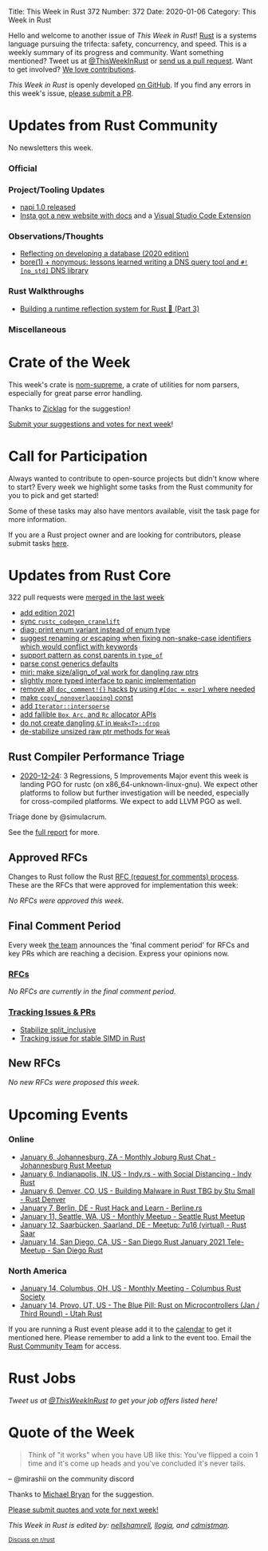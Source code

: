 Title: This Week in Rust 372
Number: 372
Date: 2020-01-06
Category: This Week in Rust

Hello and welcome to another issue of *This Week in Rust*!
[Rust](http://rust-lang.org) is a systems language pursuing the trifecta: safety, concurrency, and speed.
This is a weekly summary of its progress and community.
Want something mentioned? Tweet us at [@ThisWeekInRust](https://twitter.com/ThisWeekInRust) or [send us a pull request](https://github.com/rust-lang/this-week-in-rust).
Want to get involved? [We love contributions](https://github.com/rust-lang/rust/blob/master/CONTRIBUTING.md).

*This Week in Rust* is openly developed [on GitHub](https://github.com/rust-lang/this-week-in-rust).
If you find any errors in this week's issue, [please submit a PR](https://github.com/rust-lang/this-week-in-rust/pulls).

# Updates from Rust Community

No newsletters this week.

### Official

### Project/Tooling Updates
* [napi 1.0 released](https://napi.rs)
* [Insta got a new website with docs](https://insta.rs/) and a [Visual Studio Code Extension](https://marketplace.visualstudio.com/items?itemName=mitsuhiko.insta)

### Observations/Thoughts
 * [Reflecting on developing a database (2020 edition)](https://alex-dukhno.github.io/2020-12-31-Reflecting-on-developing-a-database-(2020-edition)/)
* [bore(1) + nonymous: lessons learned writing a DNS query tool and `#![no_std]` DNS library](https://www.azabani.com/2021/01/03/nonymous-bore.html)

### Rust Walkthroughs
* [Building a runtime reflection system for Rust 🦀️ (Part 3)](https://www.osohq.com/post/runtime-reflection-pt-3)

### Miscellaneous

# Crate of the Week

This week's crate is [nom-supreme](https://crates.io/crates/nom-supreme), a crate of utilities for nom parsers, especially for great parse error handling.

Thanks to [Zicklag](https://users.rust-lang.org/t/crate-of-the-week/2704/864) for the suggestion!

[Submit your suggestions and votes for next week][submit_crate]!

[submit_crate]: https://users.rust-lang.org/t/crate-of-the-week/2704

# Call for Participation

Always wanted to contribute to open-source projects but didn't know where to start?
Every week we highlight some tasks from the Rust community for you to pick and get started!

Some of these tasks may also have mentors available, visit the task page for more information.

If you are a Rust project owner and are looking for contributors, please submit tasks [here][guidelines].

[guidelines]: https://users.rust-lang.org/t/twir-call-for-participation/4821

# Updates from Rust Core

322 pull requests were [merged in the last week][merged]

[merged]: https://github.com/search?q=is%3Apr+org%3Arust-lang+is%3Amerged+merged%3A2020-12-28..2021-01-04

* [add edition 2021](https://github.com/rust-lang/rust/pull/79576)
* [sync `rustc_codegen_cranelift`](https://github.com/rust-lang/rust/pull/80408)
* [diag: print enum variant instead of enum type](https://github.com/rust-lang/rust/pull/80613)
* [suggest renaming or escaping when fixing non-snake-case identifiers which would conflict with keywords](https://github.com/rust-lang/rust/pull/80592)
* [support pattern as const parents in `type_of`](https://github.com/rust-lang/rust/pull/80551)
* [parse const generics defaults](https://github.com/rust-lang/rust/pull/80547)
* [miri: make size/align_of_val work for dangling raw ptrs](https://github.com/rust-lang/rust/pull/80491)
* [slightly more typed interface to panic implementation](https://github.com/rust-lang/rust/pull/80260)
* [remove all `doc_comment!{}` hacks by using `#[doc = expr]` where needed](https://github.com/rust-lang/rust/pull/79150)
* [make `copy`(`_nonoverlapping`) const](https://github.com/rust-lang/rust/pull/79684)
* [add `Iterator::intersperse`](https://github.com/rust-lang/rust/pull/79479)
* [add fallible `Box`, `Arc`, and `Rc` allocator APIs](https://github.com/rust-lang/rust/pull/80310)
* [do not create dangling `&T` in `Weak<T>::drop`](https://github.com/rust-lang/rust/pull/80488)
* [de-stabilize unsized raw ptr methods for `Weak`](https://github.com/rust-lang/rust/pull/80422)

## Rust Compiler Performance Triage

* [2020-12-24](https://github.com/rust-lang/rustc-perf/blob/master/triage/2020-12-24.md):
3 Regressions, 5 Improvements
Major event this week is landing PGO for rustc (on x86_64-unknown-linux-gnu). We
expect other platforms to follow but further investigation will be needed,
especially for cross-compiled platforms. We expect to add LLVM PGO as well.

Triage done by @simulacrum.

See the [full report](https://github.com/rust-lang/rustc-perf/blob/master/triage/2020-12-24.md) for more.

## Approved RFCs

Changes to Rust follow the Rust [RFC (request for comments) process](https://github.com/rust-lang/rfcs#rust-rfcs). These
are the RFCs that were approved for implementation this week:

*No RFCs were approved this week.*

## Final Comment Period

Every week [the team](https://www.rust-lang.org/team.html) announces the
'final comment period' for RFCs and key PRs which are reaching a
decision. Express your opinions now.

### [RFCs](https://github.com/rust-lang/rfcs/labels/final-comment-period)

*No RFCs are currently in the final comment period.*

### [Tracking Issues & PRs](https://github.com/rust-lang/rust/labels/final-comment-period)

* [Stabilize split_inclusive](https://github.com/rust-lang/rust/pull/77858)
* [Tracking issue for stable SIMD in Rust](https://github.com/rust-lang/rust/issues/48556)

## New RFCs

*No new RFCs were proposed this week.*

# Upcoming Events

### Online
* [January 6, Johannesburg, ZA - Monthly Joburg Rust Chat - Johannesburg Rust Meetup](https://www.meetup.com/Johannesburg-Rust-Meetup/events/275424876/)
* [January 6, Indianapolis, IN, US - Indy.rs - with Social Distancing - Indy Rust](https://www.meetup.com/indyrs/events/jhfstrycccbjb/)
* [January 6, Denver, CO, US - Building Malware in Rust TBG by Stu Small - Rust Denver](https://www.meetup.com/Rust-Boulder-Denver/events/275094422/)
* [January 7, Berlin, DE - Rust Hack and Learn - Berline.rs](https://www.meetup.com/opentechschool-berlin/events/txcprrycccbkb/)
* [January 11, Seattle, WA, US - Monthly Meetup - Seattle Rust Meetup](https://www.meetup.com/Seattle-Rust-Meetup/events/gskksrycccbqb/)
* [January 12, Saarbücken, Saarland, DE - Meetup: 7u16 (virtual) - Rust Saar](https://www.meetup.com/de-DE/Rust-Saar/events/275077213/)
* [January 14, San Diego, CA, US - San Diego Rust January 2021 Tele-Meetup - San Diego Rust](https://www.meetup.com/San-Diego-Rust/events/275547915/)

### North America
* [January 14, Columbus, OH, US - Monthly Meeting - Columbus Rust Society](https://www.meetup.com/columbus-rs/events/dpkhgrycccbsb/)
* [January 14, Provo, UT, US - The Blue Pill: Rust on Microcontrollers (Jan / Third Round) - Utah Rust](https://www.meetup.com/utah-rust/events/268567961/)

If you are running a Rust event please add it to the [calendar] to get
it mentioned here. Please remember to add a link to the event too.
Email the [Rust Community Team][community] for access.

[calendar]: https://www.google.com/calendar/embed?src=apd9vmbc22egenmtu5l6c5jbfc%40group.calendar.google.com
[community]: mailto:community-team@rust-lang.org

# Rust Jobs

*Tweet us at [@ThisWeekInRust](https://twitter.com/ThisWeekInRust) to get your job offers listed here!*

# Quote of the Week

> Think of "it works" when you have UB like this: You've flipped a coin 1 time and it's come up heads and you've concluded it's never tails.

– @mirashii on the community discord

Thanks to [Michael Bryan](https://users.rust-lang.org/t/twir-quote-of-the-week/328/981) for the suggestion.

[Please submit quotes and vote for next week!](https://users.rust-lang.org/t/twir-quote-of-the-week/328)

*This Week in Rust is edited by: [nellshamrell](https://github.com/nellshamrell), [llogiq](https://github.com/llogiq), and [cdmistman](https://github.com/cdmistman).*

<small>[Discuss on r/rust](https://www.reddit.com/r/rust/comments/k5nsab/this_week_in_rust_367/)</small>
